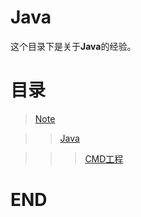 # Java

这个目录下是关于**Java**的经验。

# 目录

> [Note](../README.md)

>> [Java](README.md)

>>> [CMD工程](CMD工程/README.md)

# END